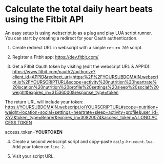 # Calculate the total daily heart beats using the Fitbit API

An easy setup is using webscript.io as a plug and play LUA script runner. You can start by creating a redirect for your Oauth authentication.

1) Create redirect URL in webscript with a simple `return 200` script.

2) Register a Fitbit app: https://dev.fitbit.com/

3) Get a Fitbit Oauth token by visiting (edit the webscript URL & APPID): https://www.fitbit.com/oauth2/authorize?client_id=APPID&redirect_uri=https:%2F%2FYOURSUBDOMAIN.webscript.io%2FYOURSCRIPTURL&scope=activity%20nutrition%20heartrate%20location%20nutrition%20profile%20settings%20sleep%20social%20weight&expires_in=31536000&response_type=token

The return URL will include your token: https://YOURSUBDOMAIN.webscript.io/YOURSCRIPTURL#scope=nutrition+weight+location+social+settings+heartrate+sleep+activity+profile&user_id=XYZ&token_type=Bearer&expires_in=30820074&access_token=A.LONG.ACCESS.TOKEN

access_token=**YOURTOKEN**

4) Create a second webscript script and copy-paste `daily-hr-count.lua`. Add your token on `line 2`.

5) Visit your script URL.
